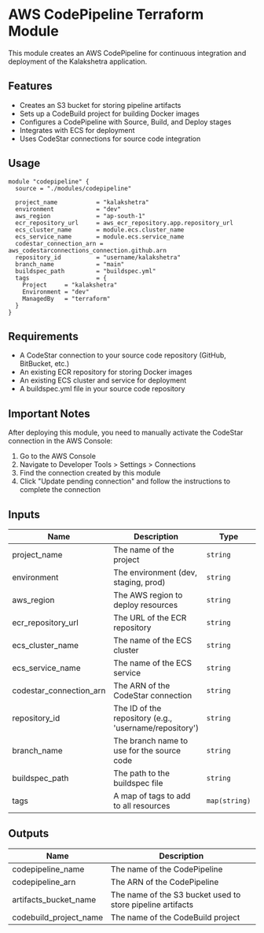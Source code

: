 # AWS CodePipeline Terraform Module

This module creates an AWS CodePipeline for continuous integration and deployment of the Kalakshetra application.

## Features

- Creates an S3 bucket for storing pipeline artifacts
- Sets up a CodeBuild project for building Docker images
- Configures a CodePipeline with Source, Build, and Deploy stages
- Integrates with ECS for deployment
- Uses CodeStar connections for source code integration

## Usage

```hcl
module "codepipeline" {
  source = "./modules/codepipeline"

  project_name           = "kalakshetra"
  environment            = "dev"
  aws_region             = "ap-south-1"
  ecr_repository_url     = aws_ecr_repository.app.repository_url
  ecs_cluster_name       = module.ecs.cluster_name
  ecs_service_name       = module.ecs.service_name
  codestar_connection_arn = aws_codestarconnections_connection.github.arn
  repository_id          = "username/kalakshetra"
  branch_name            = "main"
  buildspec_path         = "buildspec.yml"
  tags                   = {
    Project     = "kalakshetra"
    Environment = "dev"
    ManagedBy   = "terraform"
  }
}
```

## Requirements

- A CodeStar connection to your source code repository (GitHub, BitBucket, etc.)
- An existing ECR repository for storing Docker images
- An existing ECS cluster and service for deployment
- A buildspec.yml file in your source code repository

## Important Notes

After deploying this module, you need to manually activate the CodeStar connection in the AWS Console:

1. Go to the AWS Console
2. Navigate to Developer Tools > Settings > Connections
3. Find the connection created by this module
4. Click "Update pending connection" and follow the instructions to complete the connection

## Inputs

| Name | Description | Type | Default | Required |
|------|-------------|------|---------|:--------:|
| project_name | The name of the project | `string` | n/a | yes |
| environment | The environment (dev, staging, prod) | `string` | n/a | yes |
| aws_region | The AWS region to deploy resources | `string` | n/a | yes |
| ecr_repository_url | The URL of the ECR repository | `string` | n/a | yes |
| ecs_cluster_name | The name of the ECS cluster | `string` | n/a | yes |
| ecs_service_name | The name of the ECS service | `string` | n/a | yes |
| codestar_connection_arn | The ARN of the CodeStar connection | `string` | n/a | yes |
| repository_id | The ID of the repository (e.g., 'username/repository') | `string` | n/a | yes |
| branch_name | The branch name to use for the source code | `string` | `"main"` | no |
| buildspec_path | The path to the buildspec file | `string` | `"buildspec.yml"` | no |
| tags | A map of tags to add to all resources | `map(string)` | n/a | yes |

## Outputs

| Name | Description |
|------|-------------|
| codepipeline_name | The name of the CodePipeline |
| codepipeline_arn | The ARN of the CodePipeline |
| artifacts_bucket_name | The name of the S3 bucket used to store pipeline artifacts |
| codebuild_project_name | The name of the CodeBuild project |